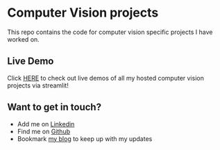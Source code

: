 # Computer Vision projects

This repo contains the code for computer vision specific projects I have worked on.

## Live Demo

Click [HERE](https://mchockal-face-recognition.streamlit.app/) to check out live demos of all my hosted computer vision projects via streamlit!

## Want to get in touch?
  - Add me on [Linkedin](https://www.linkedin.com/in/mchockal/)
  - Find me on [Github](https://github.com/mchockal)
  - Bookmark [my blog](https://mchockal.github.io/) to keep up with my updates 
